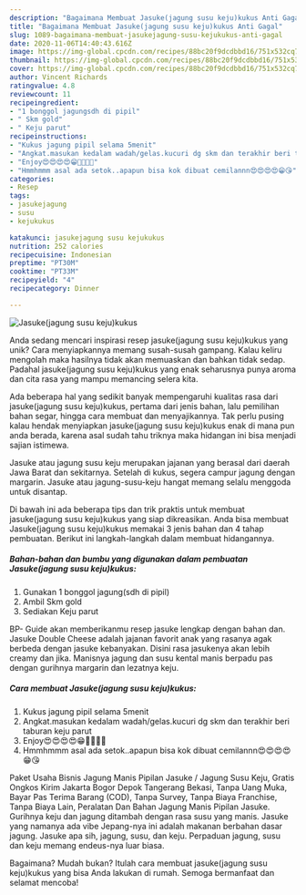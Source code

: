 ```yaml
---
description: "Bagaimana Membuat Jasuke(jagung susu keju)kukus Anti Gagal"
title: "Bagaimana Membuat Jasuke(jagung susu keju)kukus Anti Gagal"
slug: 1089-bagaimana-membuat-jasukejagung-susu-kejukukus-anti-gagal
date: 2020-11-06T14:40:43.616Z
image: https://img-global.cpcdn.com/recipes/88bc20f9dcdbbd16/751x532cq70/jasukejagung-susu-kejukukus-foto-resep-utama.jpg
thumbnail: https://img-global.cpcdn.com/recipes/88bc20f9dcdbbd16/751x532cq70/jasukejagung-susu-kejukukus-foto-resep-utama.jpg
cover: https://img-global.cpcdn.com/recipes/88bc20f9dcdbbd16/751x532cq70/jasukejagung-susu-kejukukus-foto-resep-utama.jpg
author: Vincent Richards
ratingvalue: 4.8
reviewcount: 11
recipeingredient:
- "1 bonggol jagungsdh di pipil"
- " Skm gold"
- " Keju parut"
recipeinstructions:
- "Kukus jagung pipil selama 5menit"
- "Angkat.masukan kedalam wadah/gelas.kucuri dg skm dan terakhir beri taburan keju parut"
- "Enjoy😍😍😍😍😁🤤🤤🤤🤤"
- "Hmmhmmm asal ada setok..apapun bisa kok dibuat cemilannn😍😍😍😍😁😘"
categories:
- Resep
tags:
- jasukejagung
- susu
- kejukukus

katakunci: jasukejagung susu kejukukus 
nutrition: 252 calories
recipecuisine: Indonesian
preptime: "PT30M"
cooktime: "PT33M"
recipeyield: "4"
recipecategory: Dinner

---
```



![Jasuke(jagung susu keju)kukus](https://img-global.cpcdn.com/recipes/88bc20f9dcdbbd16/751x532cq70/jasukejagung-susu-kejukukus-foto-resep-utama.jpg)

Anda sedang mencari inspirasi resep jasuke(jagung susu keju)kukus yang unik? Cara menyiapkannya memang susah-susah gampang. Kalau keliru mengolah maka hasilnya tidak akan memuaskan dan bahkan tidak sedap. Padahal jasuke(jagung susu keju)kukus yang enak seharusnya punya aroma dan cita rasa yang mampu memancing selera kita.

Ada beberapa hal yang sedikit banyak mempengaruhi kualitas rasa dari jasuke(jagung susu keju)kukus, pertama dari jenis bahan, lalu pemilihan bahan segar, hingga cara membuat dan menyajikannya. Tak perlu pusing kalau hendak menyiapkan jasuke(jagung susu keju)kukus enak di mana pun anda berada, karena asal sudah tahu triknya maka hidangan ini bisa menjadi sajian istimewa.

Jasuke atau jagung susu keju merupakan jajanan yang berasal dari daerah Jawa Barat dan sekitarnya. Setelah di kukus, segera campur jagung dengan margarin. Jasuke atau jagung-susu-keju hangat memang selalu menggoda untuk disantap.


Di bawah ini ada beberapa tips dan trik praktis untuk membuat jasuke(jagung susu keju)kukus yang siap dikreasikan. Anda bisa membuat Jasuke(jagung susu keju)kukus memakai 3 jenis bahan dan 4 tahap pembuatan. Berikut ini langkah-langkah dalam membuat hidangannya.

<!--inarticleads1-->

##### Bahan-bahan dan bumbu yang digunakan dalam pembuatan Jasuke(jagung susu keju)kukus:

1. Gunakan 1 bonggol jagung(sdh di pipil)
1. Ambil  Skm gold
1. Sediakan  Keju parut


BP- Guide akan memberikanmu resep jasuke lengkap dengan bahan dan. Jasuke Double Cheese adalah jajanan favorit anak yang rasanya agak berbeda dengan jasuke kebanyakan. Disini rasa jasukenya akan lebih creamy dan jika. Manisnya jagung dan susu kental manis berpadu pas dengan gurihnya margarin dan lezatnya keju. 

<!--inarticleads2-->

##### Cara membuat Jasuke(jagung susu keju)kukus:

1. Kukus jagung pipil selama 5menit
1. Angkat.masukan kedalam wadah/gelas.kucuri dg skm dan terakhir beri taburan keju parut
1. Enjoy😍😍😍😍😁🤤🤤🤤🤤
1. Hmmhmmm asal ada setok..apapun bisa kok dibuat cemilannn😍😍😍😍😁😘


Paket Usaha Bisnis Jagung Manis Pipilan Jasuke / Jagung Susu Keju, Gratis Ongkos Kirim Jakarta Bogor Depok Tangerang Bekasi, Tanpa Uang Muka, Bayar Pas Terima Barang (COD), Tanpa Survey, Tanpa Biaya Franchise, Tanpa Biaya Lain, Peralatan Dan Bahan Jagung Manis Pipilan Jasuke. Gurihnya keju dan jagung ditambah dengan rasa susu yang manis. Jasuke yang namanya ada vibe Jepang-nya ini adalah makanan berbahan dasar jagung. Jasuke apa sih, jagung, susu, dan keju. Perpaduan jagung, susu dan keju memang endeus-nya luar biasa. 

Bagaimana? Mudah bukan? Itulah cara membuat jasuke(jagung susu keju)kukus yang bisa Anda lakukan di rumah. Semoga bermanfaat dan selamat mencoba!
